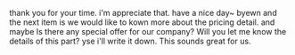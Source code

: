 thank you for your time. i'm appreciate that. have a nice day~ byewn
and the next item is we would like to kown more about the pricing detail.
and maybe Is there any special offer for our company? Will you let me know the details of this part?
yse i'll write it down.
This sounds great for us.
